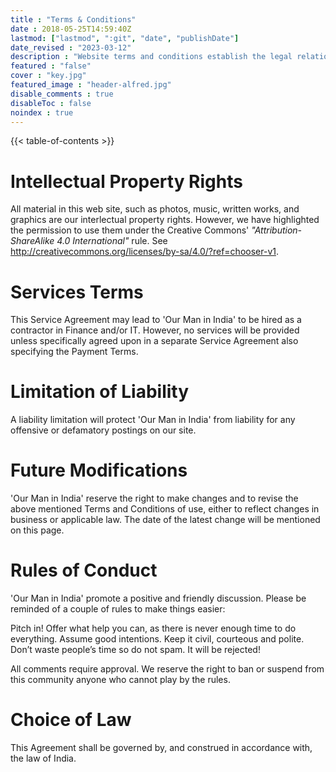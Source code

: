 ```yaml
---
title : "Terms & Conditions"
date : 2018-05-25T14:59:40Z
lastmod: ["lastmod", ":git", "date", "publishDate"]
date_revised : "2023-03-12"
description : "Website terms and conditions establish the legal relationship between the business and the customer and offer legal disclaimers. "
featured : "false"
cover : "key.jpg"
featured_image : "header-alfred.jpg"
disable_comments : true
disableToc : false
noindex : true
---
```


{{< table-of-contents >}}

# Intellectual Property Rights
All material in this web site, such as photos, music, written works, and graphics are our interlectual property rights. However, we have highlighted the permission to use them under the Creative Commons' *"Attribution-ShareAlike 4.0 International"* rule. See http://creativecommons.org/licenses/by-sa/4.0/?ref=chooser-v1.

# Services Terms
This Service Agreement may lead to 'Our Man in India' to be hired as a contractor in Finance and/or IT. However, no services will be provided unless specifically agreed upon in a separate Service Agreement also specifying the Payment Terms. 

# Limitation of Liability
A liability limitation will protect 'Our Man in India' from liability for any offensive or defamatory postings on our site. 

# Future Modifications
'Our Man in India' reserve the right to make changes and to revise the above mentioned Terms and Conditions of use, either to reflect changes in business or applicable law. The date of the latest change will be mentioned on this page. 

# Rules of Conduct
'Our Man in India' promote a positive and friendly discussion. Please be reminded of a couple of rules to make things easier:

Pitch in! Offer what help you can, as there is never enough time to do everything.
Assume good intentions.
Keep it civil, courteous and polite.
Don’t waste people’s time so do not spam. It will be rejected!

All comments require approval. We reserve the right to ban or suspend from this community anyone who cannot play by the rules. 

# Choice of Law
This Agreement shall be governed by, and construed in accordance with, the law of India.

